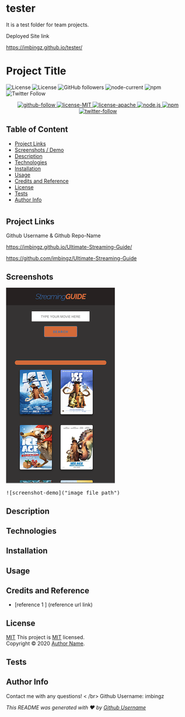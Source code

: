 # tester
It is a test folder for team projects. 

Deployed Site link 

 https://imbingz.github.io/tester/
 
 # Project Title
![License](https://img.shields.io/badge/License-Apache%202.0-blue.svg)
![License](https://img.shields.io/badge/License-MIT-brightgreen.svg)
![GitHub followers](https://img.shields.io/github/followers/imbingz?label=Follow&logoColor=purple&style=social)
![node-current](https://img.shields.io/node/v/c?color=blueviolet)
![npm](https://img.shields.io/npm/v/npm?color=important&logo=npm)
![Twitter Follow](https://img.shields.io/twitter/follow/imbingz?label=Follow&style=social)

<p align="center">
  <a href="https://github.com/imbingz" target="_blank">
    <img src="https://img.shields.io/github/followers/imbingz?label=Follow&logoColor=purple&style=social" alt="github-follow"  target="_blank">
  </a>
  <a href="https://choosealicense.com/licenses/mit/" target="_blank">
    <img alt="license-MIT" src="https://img.shields.io/badge/License-MIT-brightgreen.svg"  target="_blank"/>
  </a>
  <a href="https://choosealicense.com/licenses/apache-2.0/"  target="_blank">
    <img alt="license-apache" src="https://img.shields.io/badge/License-Apache%202.0-blue.svg"  target="_blank"/>
  </a>
  <a href="https://nodejs.org/en/" target="_blank">
    <img alt="node.js" src="https://img.shields.io/node/v/c?color=blueviolet"  target="_blank"/>
  </a>
  <a href="https://www.npmjs.com/package/inquirer" target="_blank">
    <img alt="npm" src="https://img.shields.io/npm/v/npm?color=important&logo=npm"  target="_blank"/>
  </a>
  <a href="https://twitter.com/imbingz"  target="_blank">
    <img alt="twitter-follow" src="https://img.shields.io/twitter/follow/imbingz?label=Follow&style=social" target="_blank" />
  </a>
</p>


## Table of Content
* [ Project Links ](#Project-Links)
* [ Screenshots / Demo ](#Screenshots)
* [ Description ](#Desciption)
* [ Technologies ](#Technologies)
* [ Installation ](#Installation)
* [ Usage ](#Usage)
* [ Credits and Reference ](#Credits-and-Reference)
* [ License ](#License)
* [ Tests ](#Tests)
* [ Author Info ](#Author-info)
#


##  Project Links

Github Username & Github Repo-Name

https://imbingz.github.io/Ultimate-Streaming-Guide/

https://github.com/imbingz/Ultimate-Streaming-Guide



## Screenshots 
<kbd>![screenshot-demo](./assets/images/m1.png)</kbd>

<kbd>![screenshot-demo]("image file path")</kbd>


## Description 


## Technologies 


## Installation


##  Usage 


## Credits and Reference
* [reference 1 ] (reference url link)

## License
[MIT](MIT)
This project is [MIT](https://choosealicense.com/licenses/mit/) licensed.<br />
Copyright © 2020 [Author Name](https://github.com/github-username).

## Tests

## Author Info
Contact me with any questions! < /br>
Github Username: imbingz


_This README was generated with ❤️ by [Github Username](https://github.com/github-username/Project-title)_
